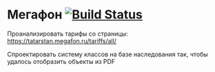 # Мегафон [![Build Status](https://travis-ci.com/RenatFaiz/Megafon.svg?branch=master)](https://travis-ci.com/RenatFaiz/Megafon)
Проанализировать тарифы со страницы: 
https://tatarstan.megafon.ru/tariffs/all/ 

Спроектировать систему классов на базе 
наследования так, чтобы удалось отобразить 
объекты из PDF  